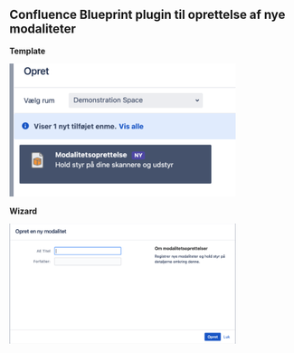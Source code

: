 ## Confluence Blueprint plugin til oprettelse af nye modaliteter

**Template**
<p>
<img src="/screenshots/Modalitetsskabelon.png" width="400" />
</p>

**Wizard**
<p>
<img src="/screenshots/ModalitylistWizard.png" width="400" />
</p>
